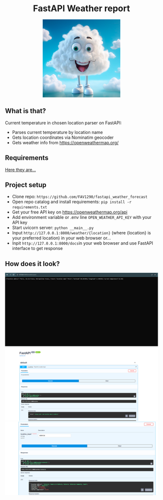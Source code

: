 
<div align='center'><h1>FastAPI Weather report</h1></div>
<p align='center'><img src='readme_assets\img.png' height='256'/></p>


## What is that?
Current temperature in chosen location parser on FastAPI: 
+ Parses current temperature by location name
+ Gets location coordinates via Nominatim geocoder
+ Gets weather info from https://openweathermap.org/

## Requirements
<a href='requirements.txt'>Here they are...</a>

## Project setup
+ Clone repo: `https://github.com/FAV1290/fastapi_weather_forecast`
+ Open repo catalog and install requirements: `pip install -r requirements.txt`
+ Get your free API key on https://openweathermap.org/api
+ Add environment variable or .env line `OPEN_WEATHER_API_KEY` with your API key
+ Start uvicorn server: `python __main__.py`
+ Input `http://127.0.0.1:8000/weather/{location}` (where {location} is your preferred location) in your web browser or...
+ Inpit `http://127.0.0.1:8000/docs`in your web browser and use FastAPI interface to get response

## How does it look?
<img src='readme_assets\screenshot1.png'/>
<img src='readme_assets\screenshot2.png'/>
<img src='readme_assets\screenshot3.png'/>
